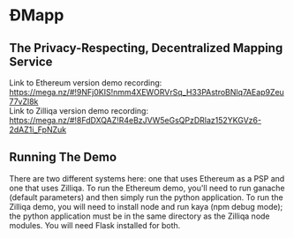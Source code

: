 # ĐMapp
## The Privacy-Respecting, Decentralized Mapping Service
Link to Ethereum version demo recording: https://mega.nz/#!9NFj0KIS!nmm4XEWORVrSq_H33PAstroBNlq7AEap9Zeu77vZl8k    
Link to Zilliqa version demo recording: https://mega.nz/#!8FdDXQAZ!R4eBzJVW5eGsQPzDRlaz152YKGVz6-2dAZ1i_FpNZuk

## Running The Demo
There are two different systems here: one that uses Ethereum as a PSP and one that uses Zilliqa. To run the Ethereum demo, you'll need to run ganache (default parameters) and then simply run the python application. To run the Zilliqa demo, you will need to install node and run kaya (npm debug mode); the python application must be in the same directory as the Zilliqa node modules. You will need Flask installed for both.
